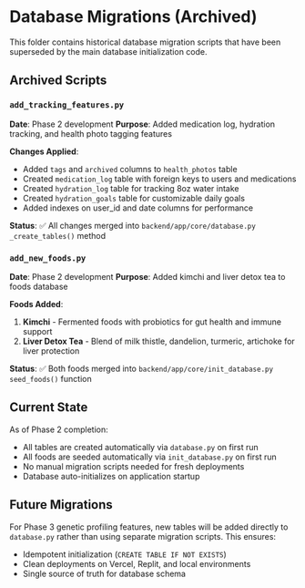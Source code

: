 # Database Migrations (Archived)

This folder contains historical database migration scripts that have been superseded by the main database initialization code.

## Archived Scripts

### `add_tracking_features.py`
**Date**: Phase 2 development
**Purpose**: Added medication log, hydration tracking, and health photo tagging features

**Changes Applied**:
- Added `tags` and `archived` columns to `health_photos` table
- Created `medication_log` table with foreign keys to users and medications
- Created `hydration_log` table for tracking 8oz water intake
- Created `hydration_goals` table for customizable daily goals
- Added indexes on user_id and date columns for performance

**Status**: ✅ All changes merged into `backend/app/core/database.py` `_create_tables()` method

### `add_new_foods.py`
**Date**: Phase 2 development
**Purpose**: Added kimchi and liver detox tea to foods database

**Foods Added**:
1. **Kimchi** - Fermented foods with probiotics for gut health and immune support
2. **Liver Detox Tea** - Blend of milk thistle, dandelion, turmeric, artichoke for liver protection

**Status**: ✅ Both foods merged into `backend/app/core/init_database.py` `seed_foods()` function

## Current State

As of Phase 2 completion:
- All tables are created automatically via `database.py` on first run
- All foods are seeded automatically via `init_database.py` on first run
- No manual migration scripts needed for fresh deployments
- Database auto-initializes on application startup

## Future Migrations

For Phase 3 genetic profiling features, new tables will be added directly to `database.py` rather than using separate migration scripts. This ensures:
- Idempotent initialization (`CREATE TABLE IF NOT EXISTS`)
- Clean deployments on Vercel, Replit, and local environments
- Single source of truth for database schema
